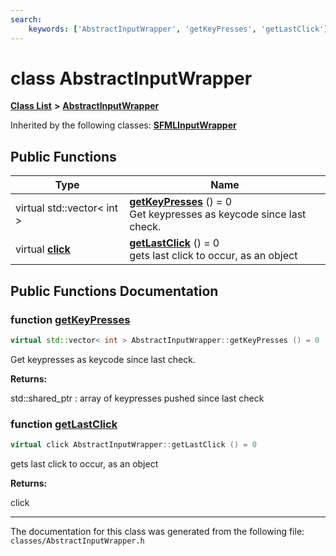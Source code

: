 ```yaml
---
search:
    keywords: ['AbstractInputWrapper', 'getKeyPresses', 'getLastClick']
---
```


# class AbstractInputWrapper

[**Class List**](annotated.md) **>** [**AbstractInputWrapper**](class_abstract_input_wrapper.md)




Inherited by the following classes: **[SFMLInputWrapper](class_s_f_m_l_input_wrapper.md)**

## Public Functions

|Type|Name|
|-----|-----|
|virtual std::vector< int >|[**getKeyPresses**](class_abstract_input_wrapper.md#1a4eaf73d4e5ff75eeec6083224c390eae) () = 0<br>Get keypresses as keycode since last check. |
|virtual **[click](structclick.md)**|[**getLastClick**](class_abstract_input_wrapper.md#1a7d57574afd1e141d95daea824f2e870f) () = 0<br>gets last click to occur, as an object |


## Public Functions Documentation

### function <a id="1a4eaf73d4e5ff75eeec6083224c390eae" href="#1a4eaf73d4e5ff75eeec6083224c390eae">getKeyPresses</a>

```cpp
virtual std::vector< int > AbstractInputWrapper::getKeyPresses () = 0
```

Get keypresses as keycode since last check. 



**Returns:**

std::shared\_ptr<int> : array of keypresses pushed since last check 




### function <a id="1a7d57574afd1e141d95daea824f2e870f" href="#1a7d57574afd1e141d95daea824f2e870f">getLastClick</a>

```cpp
virtual click AbstractInputWrapper::getLastClick () = 0
```

gets last click to occur, as an object 



**Returns:**

click 






----------------------------------------
The documentation for this class was generated from the following file: `classes/AbstractInputWrapper.h`
